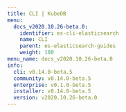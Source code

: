 ```yaml
---
title: CLI | KubeDB
menu:
  docs_v2020.10.26-beta.0:
    identifier: es-cli-elasticsearch
    name: CLI
    parent: es-elasticsearch-guides
    weight: 100
menu_name: docs_v2020.10.26-beta.0
info:
  cli: v0.14.0-beta.5
  community: v0.14.0-beta.5
  enterprise: v0.1.0-beta.5
  installer: v0.14.0-beta.5
  version: v2020.10.26-beta.0
---
```


